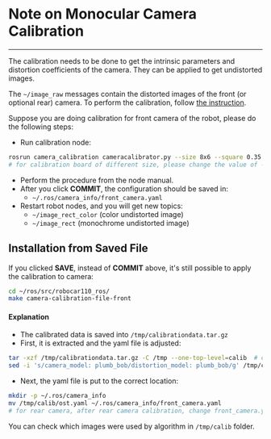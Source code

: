 # Note on Monocular Camera Calibration #
***

The calibration needs to be done to get the intrinsic parameters and distortion coefficients of the camera. They can be applied to get undistorted images.

The `~/image_raw` messages contain the distorted images of the front (or optional rear) camera. To perform the calibration, follow [the instruction](http://wiki.ros.org/camera_calibration/Tutorials/MonocularCalibration).

Suppose you are doing calibration for front camera of the robot, please do the following steps:

- Run calibration node:
```bash
rosrun camera_calibration cameracalibrator.py --size 8x6 --square 0.35 --camera_name front_camera image:=/front_camera/image_raw camera:=/front_camera
# for calibration board of different size, please change the value of --size and --square
```
- Perform the procedure from the node manual.
- After you click **COMMIT**, the configuration should be saved in:
    - `~/.ros/camera_info/front_camera.yaml`
- Restart robot nodes, and you will get new topics:
    * `~/image_rect_color` (color undistorted image)
    * `~/image_rect` (monochrome undistorted image)


## Installation from Saved File ##

If you clicked **SAVE**, instead of **COMMIT** above, it's still possible to apply the calibration to camera:
```bash
cd ~/ros/src/robocar110_ros/
make camera-calibration-file-front
```

#### Explanation ####

- The calibrated data is saved into `/tmp/calibrationdata.tar.gz`
- First, it is extracted and the yaml file is adjusted:
```bash
tar -xzf /tmp/calibrationdata.tar.gz -C /tmp --one-top-level=calib  # creates ost.yaml file
sed -i 's/camera_model: plumb_bob/distortion_model: plumb_bob/g' /tmp/calib/ost.yaml  # replaces camera_model with distortion_model
```

- Next, the yaml file is put to the correct location:
```bash
mkdir -p ~/.ros/camera_info
mv /tmp/calib/ost.yaml ~/.ros/camera_info/front_camera.yaml
# for rear camera, after rear camera calibration, change front_camera.yaml to rear_camera.yaml in the above command line.
```

You can check which images were used by algorithm in `/tmp/calib` folder.
